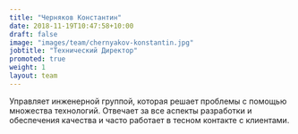 ```yaml
---
title: "Черняков Константин"
date: 2018-11-19T10:47:58+10:00
draft: false
image: "images/team/chernyakov-konstantin.jpg"
jobtitle: "Технический Директор"
promoted: true
weight: 1
layout: team
---
```


Управляет инженерной группой, которая решает проблемы с помощью множества технологий. Отвечает за все аспекты разработки и обеспечения качества и часто работает в тесном контакте с клиентами.
